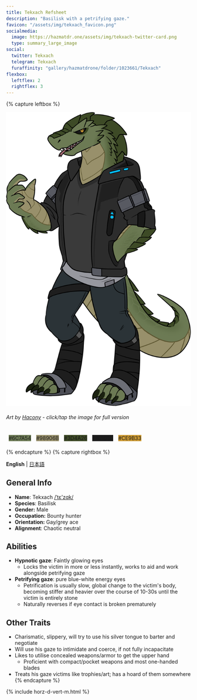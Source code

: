 ```yaml
---
title: Tekxach Refsheet
description: "Basilisk with a petrifying gaze."
favicon: "/assets/img/tekxach_favicon.png"
socialmedia:
  image: https://hazmatdr.one/assets/img/tekxach-twitter-card.png
  type: summary_large_image
social:
  twitter: Tekxach
  telegram: Tekxach
  furaffinity: "gallery/hazmatdrone/folder/1023661/Tekxach"
flexbox:
  leftflex: 2
  rightflex: 3
---
```


{% capture leftbox %}

[![Refsheet Image](/assets/img/2021JulyTekxach2.png)](/assets/img/2021JulyTekxach2.png)
###### Art by [Hacony](https://www.furaffinity.net/user/qundium) - <span class="desktop-only">click</span><span class="raw-only">/</span><span class="mobile-only">tap</span> the image for full version
<span style="display: flex; flex-wrap: wrap">
	<span style="padding: 0.5em"><span class="colorbox lighttext" style="background-color: #6C7A54">#6C7A54</span></span>
	<span style="padding: 0.5em"><span class="colorbox darktext" style="background-color: #98906B">#98906B</span></span>
	<span style="padding: 0.5em"><span class="colorbox lighttext" style="background-color: #3D4A26">#3D4A26</span></span>
	<span style="padding: 0.5em"><span class="colorbox lighttext" style="background-color: #1C1C1C">#1C1C1C</span></span>
	<span style="padding: 0.5em"><span class="colorbox darktext" style="background-color: #CE9B33">#CE9B33</span></span>
</span>

{% endcapture %}
{% capture rightbox %}

**English** | [日本語](https://hazmatdr.one/tekxach/jp/)
## General Info
- **Name**: Tekxach [/ˈtɛʼzɑk/](http://ipa-reader.xyz/?text=%CB%88t%C9%9B%CA%BCz%C9%91k&voice=Brian)
- **Species**: Basilisk
- **Gender:** Male
- **Occupation:** Bounty hunter
- **Orientation:** Gay/grey ace
- **Alignment**: Chaotic neutral

## Abilities
* **Hypnotic gaze**: Faintly glowing eyes
  * Locks the victim in more or less instantly, works to aid and work alongside petrifying gaze
* **Petrifying gaze**: pure blue-white energy eyes
  * Petrification is usually slow, global change to the victim's body, becoming stiffer and heavier over the course of 10-30s until the victim is entirely stone
  * Naturally reverses if eye contact is broken prematurely

## Other Traits
* Charismatic, slippery, will try to use his silver tongue to barter and negotiate
* Will use his gaze to intimidate and coerce, if not fully incapacitate
* Likes to utilise concealed weapons/armor to get the upper hand
  * Proficient with compact/pocket weapons and most one-handed blades
* Treats his gaze victims like trophies/art; has a hoard of them somewhere
{% endcapture %}

<!-- Turns capture groups into a flex box. Must come after capture groups. -->
{% include horz-d-vert-m.html %}
